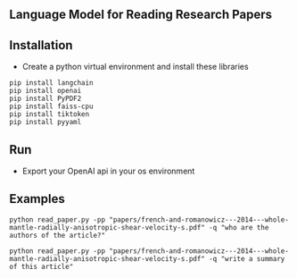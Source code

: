 ## Language Model for Reading Research Papers

## Installation
- Create a python virtual environment and install these libraries
```
pip install langchain
pip install openai
pip install PyPDF2
pip install faiss-cpu
pip install tiktoken
pip install pyyaml
```

## Run
- Export your OpenAI api in your os environment

## Examples
```
python read_paper.py -pp "papers/french-and-romanowicz---2014---whole-mantle-radially-anisotropic-shear-velocity-s.pdf" -q "who are the authors of the article?"
```

```
python read_paper.py -pp "papers/french-and-romanowicz---2014---whole-mantle-radially-anisotropic-shear-velocity-s.pdf" -q "write a summary of this article"
```
